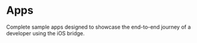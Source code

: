 # Apps
Complete sample apps designed to showcase the end-to-end journey of a developer using the iOS bridge.
